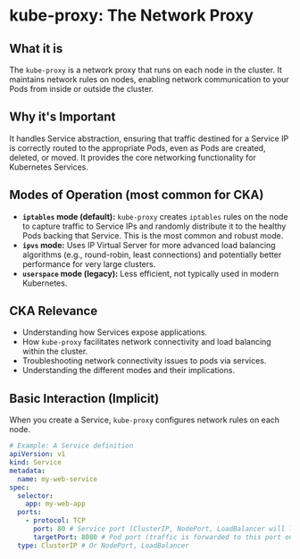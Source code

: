 # kube-proxy: The Network Proxy

## What it is

The `kube-proxy` is a network proxy that runs on each node in the cluster. It maintains network rules on nodes, enabling network communication to your Pods from inside or outside the cluster.

## Why it's Important

It handles Service abstraction, ensuring that traffic destined for a Service IP is correctly routed to the appropriate Pods, even as Pods are created, deleted, or moved. It provides the core networking functionality for Kubernetes Services.

## Modes of Operation (most common for CKA)

- **`iptables` mode (default):** `kube-proxy` creates `iptables` rules on the node to capture traffic to Service IPs and randomly distribute it to the healthy Pods backing that Service. This is the most common and robust mode.
- **`ipvs` mode:** Uses IP Virtual Server for more advanced load balancing algorithms (e.g., round-robin, least connections) and potentially better performance for very large clusters.
- **`userspace` mode (legacy):** Less efficient, not typically used in modern Kubernetes.

## CKA Relevance

- Understanding how Services expose applications.
- How `kube-proxy` facilitates network connectivity and load balancing within the cluster.
- Troubleshooting network connectivity issues to pods via services.
- Understanding the different modes and their implications.

## Basic Interaction (Implicit)

When you create a Service, `kube-proxy` configures network rules on each node.

```yaml
# Example: A Service definition
apiVersion: v1
kind: Service
metadata:
  name: my-web-service
spec:
  selector:
    app: my-web-app
  ports:
    - protocol: TCP
      port: 80 # Service port (ClusterIP, NodePort, LoadBalancer will listen on this)
      targetPort: 8080 # Pod port (traffic is forwarded to this port on selected pods)
  type: ClusterIP # Or NodePort, LoadBalancer
```
